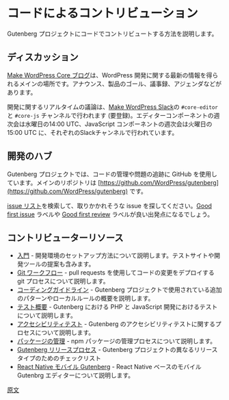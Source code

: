 <!--
# Code Contributions
-->
# コードによるコントリビューション

<!--
A guide on how to get started contributing code to the Gutenberg project.
-->
Gutenberg プロジェクトにコードでコントリビュートする方法を説明します。

<!--
## Discussions
-->
## ディスカッション

<!--
The [Make WordPress Core blog](https://make.wordpress.org/core/) is the primary spot for the latest information around WordPress development: including announcements, product goals, meeting notes, meeting agendas, and more.
-->
[Make WordPress Core ブログ](https://make.wordpress.org/core/)は、WordPress 開発に関する最新の情報を得られるメインの場所です。アナウンス、製品のゴール、議事録、アジェンダなどがあります。

<!--
Real-time discussions for development take place in `#core-editor` and `#core-js` channels in [Make WordPress Slack](https://make.wordpress.org/chat) (registration required). Weekly meetings for the editor component are on Wednesdays at 14:00UTC, and for the JavaScript component on Tuesday at 15:00UTC, in their respective Slack channels.
-->
開発に関するリアルタイムの議論は、[Make WordPress Slack](https://make.wordpress.org/chat)の `#core-editor` と `#core-js` チャンネルで行われます (要登録)。エディターコンポーネントの週次会は水曜日の14:00 UTC、JavaScript コンポーネントの週次会は火曜日の15:00 UTC に、それぞれのSlackチャンネルで行われています。

<!--
## Development Hub
-->
## 開発のハブ

<!--
The Gutenberg project uses GitHub for managing code and tracking issues. The main repository is at: [https://github.com/WordPress/gutenberg](https://github.com/WordPress/gutenberg).
-->
Gutenberg プロジェクトでは、コードの管理や問題の追跡に GitHub を使用しています。メインのリポジトリは [https://github.com/WordPress/gutenberg](https://github.com/WordPress/gutenberg) です。

<!--
Browse [the issues list](https://github.com/wordpress/gutenberg/issues) to find issues to work on. The [good first issue](https://github.com/wordpress/gutenberg/issues?q=is%3Aopen+is%3Aissue+label%3A%22Good+First+Issue%22) and [good first review](https://github.com/wordpress/gutenberg/issues?q=is%3Aopen+is%3Aissue+label%3A%22Good+First+Issue%22) labels are good starting points.
-->
[issue リスト](https://github.com/wordpress/gutenberg/issues)を検索して、取りかかれそうな issue を探してください。[Good first issue](https://github.com/wordpress/gutenberg/issues?q=is%3Aopen+is%3Aissue+label%3A%22Good+First+Issue%22) ラベルや [Good first review](https://github.com/wordpress/gutenberg/issues?q=is%3Aopen+is%3Aissue+label%3A%22Good+First+Issue%22) ラベルが良い出発点になるでしょう。

<!--
## Contributor Resources
-->
## コントリビューターリソース

<!--
-   [Getting Started](/docs/contributors/code/getting-started-with-code-contribution.md) documents getting your development environment setup, this includes your test site and developer tools suggestions.
-   [Git Workflow](/docs/contributors/code/git-workflow.md) documents the git process for deploying changes using pull requests.
-   [Coding Guidelines](/docs/contributors/code/coding-guidelines.md) outline additional patterns and conventions used in the Gutenberg project.
-   [Testing Overview](/docs/contributors/code/testing-overview.md) for PHP and JavaScript development in Gutenberg.
-   [Accessibility Testing](/docs/contributors/accessibility-testing.md) documents the process of testing accessibility in Gutenberg.
-   [Managing Packages](/docs/contributors/code/managing-packages.md) documents the process for managing the npm packages.
-   [Gutenberg Release Process](/docs/contributors/code/release.md) - a checklist for the different types of releases for the Gutenberg project.
-   [React Native mobile Gutenberg](/docs/contributors/code/native-mobile.md) - a guide on the React Native based mobile Gutenberg editor.
-->
-   [入門](https://ja.wordpress.org/team/handbook/block-editor/contributors/code/getting-started-with-code-contribution) - 開発環境のセットアップ方法について説明します。テストサイトや開発ツールの提案も含みます。
-   [Git ワークフロー](https://ja.wordpress.org/team/handbook/block-editor/contributors/code/git-workflow) - pull requests を使用してコードの変更をデプロイする git プロセスについて説明します。
-   [コーディングガイドライン](https://ja.wordpress.org/team/handbook/block-editor/contributors/code/coding-guidelines) - Gutenberg プロジェクトで使用されている追加のパターンやローカルルールの概要を説明します。
-   [テスト概要](https://ja.wordpress.org/team/handbook/block-editor/contributors/code/testing-overview) - Gutenberg における PHP と JavaScript 開発におけるテストについて説明します。
-   [アクセシビリティテスト](https://ja.wordpress.org/team/handbook/block-editor/contributors/accessibility-testing) - Gutenberg のアクセシビリティテストに関するプロセスについて説明します。
-   [パッケージの管理](https://ja.wordpress.org/team/handbook/block-editor/contributors/code/managing-packages) - npm パッケージの管理プロセスについて説明します。
-   [Gutenberg リリースプロセス](https://ja.wordpress.org/team/handbook/block-editor/contributors/code/release) - Gutenberg プロジェクトの異なるリリースタイプのためのチェックリスト
-   [React Native モバイル Gutenberg](https://ja.wordpress.org/team/handbook/block-editor/contributors/code/native-mobile) - React Native ベースのモバイル Gutenbrg エディターについて説明します。

[原文](https://github.com/WordPress/gutenberg/blob/trunk/docs/contributors/develop.md)

